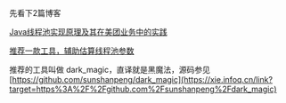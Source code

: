 先看下2篇博客

[Java线程池实现原理及其在美团业务中的实践](https://tech.meituan.com/2020/04/02/java-pooling-pratice-in-meituan.html)

[推荐一款工具，辅助估算线程池参数](https://xie.infoq.cn/article/4dcf26970e6d2ac82e99a0650https://xie.infoq.cn/article/4dcf26970e6d2ac82e99a0650)

推荐的工具叫做 dark_magic，直译就是黑魔法，源码参见 [https://github.com/sunshanpeng/dark_magic](https://xie.infoq.cn/link?target=https%3A%2F%2Fgithub.com%2Fsunshanpeng%2Fdark_magic)



